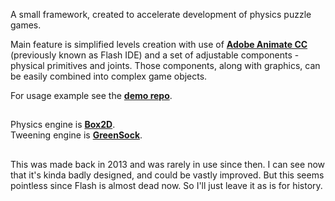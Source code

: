 A small framework, created to accelerate development of physics puzzle games.  

Main feature is simplified levels creation with use of [**Adobe Animate CC**](https://www.adobe.com/products/animate.html) (previously known as Flash IDE) and a set of adjustable components - physical primitives and joints. Those components, along with graphics, can be easily combined into complex game objects.

For usage example see the [**demo repo**](https://github.com/maxpostnikov/physics-puzzle-framework-demo).

##
Physics engine is [**Box2D**](http://www.box2dflash.org/).  
Tweening engine is [**GreenSock**](https://greensock.com/tweenlite-as).

##
This was made back in 2013 and was rarely in use since then. I can see now that it's kinda badly designed, and could be vastly improved. But this seems pointless since Flash is almost dead now. So I'll just leave it as is for history.